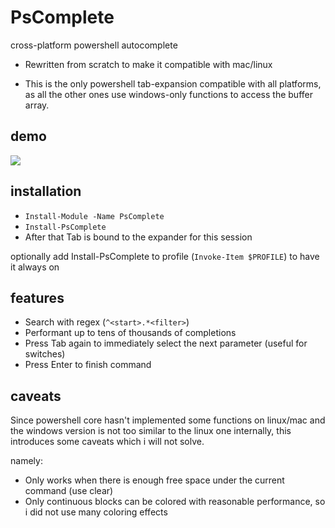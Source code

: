 # PsComplete
cross-platform powershell autocomplete

- Rewritten from scratch to make it compatible with mac/linux

- This is the only powershell tab-expansion compatible with all platforms, as all the other ones use windows-only functions to access the buffer array.

## demo  

![](_resources/pscompletewin.gif)

## installation

- `Install-Module -Name PsComplete`
- `Install-PsComplete`
- After that Tab is bound to the expander for this session

optionally add Install-PsComplete to profile (`Invoke-Item $PROFILE`) to have it always on


## features

- Search with regex (`^<start>.*<filter>`)
- Performant up to tens of thousands of completions
- Press Tab again to immediately select the next parameter (useful for switches)
- Press Enter to finish command

## caveats

Since powershell core hasn't implemented some functions on linux/mac and the windows version is not too similar to the linux one internally, this introduces some caveats which i will not solve.

namely:
- Only works when there is enough free space under the current command (use clear)
- Only continuous blocks can be colored with reasonable performance, so i did not use many coloring effects

<!-- 
- the color Black does not exist in windows, it's the background color. however it does exist on linux
- blank color (-1) only exists on linux, throws an exception on windows
- the coordinate systems of linux pwsh and windows are different (windows coordinates are -1)
- there is no way to access the buffer on linux, but it can be overridden with a new array which is destructive to previous screen contents
- there is no way to fill a rectangle on linux using SetBufferContents 
-->


